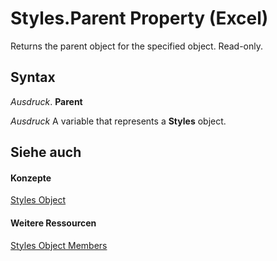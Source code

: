 
# Styles.Parent Property (Excel)

Returns the parent object for the specified object. Read-only.


## Syntax

 _Ausdruck_. **Parent**

 _Ausdruck_ A variable that represents a **Styles** object.


## Siehe auch


#### Konzepte


[Styles Object](146effdc-e007-814d-b110-f7bd944fc15f.md)
#### Weitere Ressourcen


[Styles Object Members](http://msdn.microsoft.com/library/79790248-557c-ff11-94e0-4d9c8f4f71c0%28Office.15%29.aspx)
